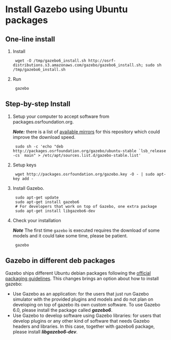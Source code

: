 # Install Gazebo using Ubuntu packages

## One-line install

1. Install

        wget -O /tmp/gazebo6_install.sh http://osrf-distributions.s3.amazonaws.com/gazebo/gazebo6_install.sh; sudo sh /tmp/gazebo6_install.sh

2. Run

        gazebo

## Step-by-step Install

1. Setup your computer to accept software from packages.osrfoundation.org.

    ***Note:*** there is a list of [available mirrors](https://github.com/osrf/gazebo/wiki/gazebo_mirrors) for this repository which could improve the download speed.

        sudo sh -c 'echo "deb http://packages.osrfoundation.org/gazebo/ubuntu-stable `lsb_release -cs` main" > /etc/apt/sources.list.d/gazebo-stable.list'

1. Setup keys

        wget http://packages.osrfoundation.org/gazebo.key -O - | sudo apt-key add -

1. Install Gazebo.

        sudo apt-get update
        sudo apt-get install gazebo6
        # For developers that work on top of Gazebo, one extra package
        sudo apt-get install libgazebo6-dev

1. Check your installation

    ***Note*** The first time `gazebo` is executed requires the download of some models and it could take some time, please be patient.

        gazebo

## Gazebo in different deb packages

Gazebo ships different Ubuntu debian packages following the [official packaging guidelines](https://www.debian.org/doc/manuals/maint-guide/). This changes brings an option about how to install gazebo:

 * Use Gazebo as an application: for the users that just run Gazebo simulator with the provided plugins and models and do not plan on developing on top of gazebo its own custom software. To use Gazebo 6.0, please install the package called ***gazebo6***.
 * Use Gazebo to develop software using Gazebo libraries: for users that develop plugins or any other kind of software that needs Gazebo headers and libraries. In this case, together with gazebo6 package, please install ***libgazebo6-dev***.
